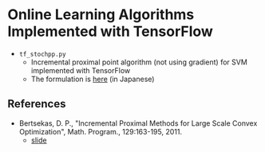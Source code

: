 # Online Learning Algorithms Implemented with TensorFlow

* `tf_stochpp.py`
  - Incremental proximal point algorithm (not using gradient) for SVM implemented with TensorFlow
  - The formulation is [here](http://www.slideshare.net/s_fujiwara/tensorflow-56050548) (in Japanese)


## References

* Bertsekas, D. P., "Incremental Proximal Methods for Large Scale Convex Optimization", Math. Program., 129:163-195, 2011.
  - [slide](http://www.mit.edu/~dimitrib/Incremental_Survey_Slides.pdf)